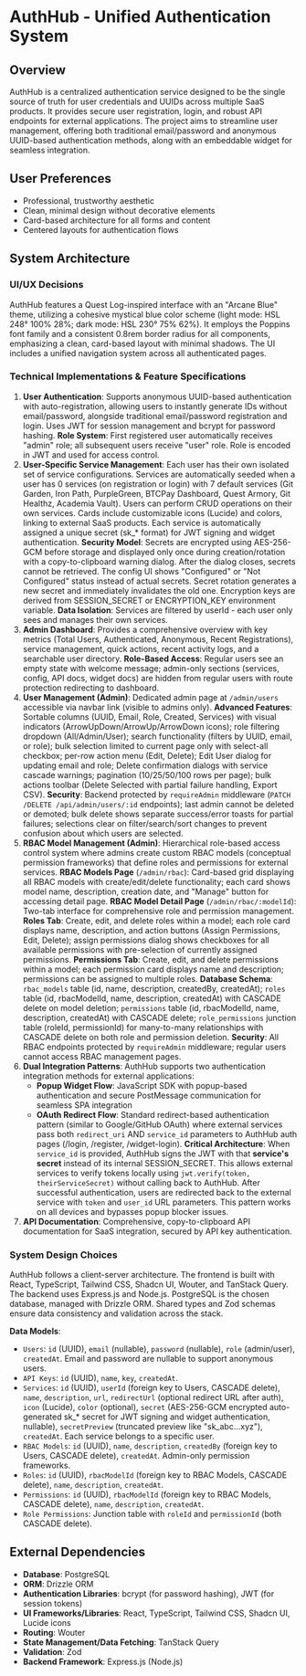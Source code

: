 # AuthHub - Unified Authentication System

## Overview
AuthHub is a centralized authentication service designed to be the single source of truth for user credentials and UUIDs across multiple SaaS products. It provides secure user registration, login, and robust API endpoints for external applications. The project aims to streamline user management, offering both traditional email/password and anonymous UUID-based authentication methods, along with an embeddable widget for seamless integration.

## User Preferences
- Professional, trustworthy aesthetic
- Clean, minimal design without decorative elements
- Card-based architecture for all forms and content
- Centered layouts for authentication flows

## System Architecture

### UI/UX Decisions
AuthHub features a Quest Log-inspired interface with an "Arcane Blue" theme, utilizing a cohesive mystical blue color scheme (light mode: HSL 248° 100% 28%; dark mode: HSL 230° 75% 62%). It employs the Poppins font family and a consistent 0.8rem border radius for all components, emphasizing a clean, card-based layout with minimal shadows. The UI includes a unified navigation system across all authenticated pages.

### Technical Implementations & Feature Specifications
1.  **User Authentication**: Supports anonymous UUID-based authentication with auto-registration, allowing users to instantly generate IDs without email/password, alongside traditional email/password registration and login. Uses JWT for session management and bcrypt for password hashing. **Role System**: First registered user automatically receives "admin" role; all subsequent users receive "user" role. Role is encoded in JWT and used for access control.
2.  **User-Specific Service Management**: Each user has their own isolated set of service configurations. Services are automatically seeded when a user has 0 services (on registration or login) with 7 default services (Git Garden, Iron Path, PurpleGreen, BTCPay Dashboard, Quest Armory, Git Healthz, Academia Vault). Users can perform CRUD operations on their own services. Cards include customizable icons (Lucide) and colors, linking to external SaaS products. Each service is automatically assigned a unique secret (sk_* format) for JWT signing and widget authentication. **Security Model**: Secrets are encrypted using AES-256-GCM before storage and displayed only once during creation/rotation with a copy-to-clipboard warning dialog. After the dialog closes, secrets cannot be retrieved. The config UI shows "Configured" or "Not Configured" status instead of actual secrets. Secret rotation generates a new secret and immediately invalidates the old one. Encryption keys are derived from SESSION_SECRET or ENCRYPTION_KEY environment variable. **Data Isolation**: Services are filtered by userId - each user only sees and manages their own services.
3.  **Admin Dashboard**: Provides a comprehensive overview with key metrics (Total Users, Authenticated, Anonymous, Recent Registrations), service management, quick actions, recent activity logs, and a searchable user directory. **Role-Based Access**: Regular users see an empty state with welcome message; admin-only sections (services, config, API docs, widget docs) are hidden from regular users with route protection redirecting to dashboard.
4.  **User Management (Admin)**: Dedicated admin page at `/admin/users` accessible via navbar link (visible to admins only). **Advanced Features**: Sortable columns (UUID, Email, Role, Created, Services) with visual indicators (ArrowUpDown/ArrowUp/ArrowDown icons); role filtering dropdown (All/Admin/User); search functionality (filters by UUID, email, or role); bulk selection limited to current page only with select-all checkbox; per-row action menu (Edit, Delete); Edit User dialog for updating email and role; Delete confirmation dialogs with service cascade warnings; pagination (10/25/50/100 rows per page); bulk actions toolbar (Delete Selected with partial failure handling, Export CSV). **Security**: Backend protected by `requireAdmin` middleware (`PATCH /DELETE /api/admin/users/:id` endpoints); last admin cannot be deleted or demoted; bulk delete shows separate success/error toasts for partial failures; selections clear on filter/search/sort changes to prevent confusion about which users are selected.
5.  **RBAC Model Management (Admin)**: Hierarchical role-based access control system where admins create custom RBAC models (conceptual permission frameworks) that define roles and permissions for external services. **RBAC Models Page** (`/admin/rbac`): Card-based grid displaying all RBAC models with create/edit/delete functionality; each card shows model name, description, creation date, and "Manage" button for accessing detail page. **RBAC Model Detail Page** (`/admin/rbac/:modelId`): Two-tab interface for comprehensive role and permission management. **Roles Tab**: Create, edit, and delete roles within a model; each role card displays name, description, and action buttons (Assign Permissions, Edit, Delete); assign permissions dialog shows checkboxes for all available permissions with pre-selection of currently assigned permissions. **Permissions Tab**: Create, edit, and delete permissions within a model; each permission card displays name and description; permissions can be assigned to multiple roles. **Database Schema**: `rbac_models` table (id, name, description, createdBy, createdAt); `roles` table (id, rbacModelId, name, description, createdAt) with CASCADE delete on model deletion; `permissions` table (id, rbacModelId, name, description, createdAt) with CASCADE delete; `role_permissions` junction table (roleId, permissionId) for many-to-many relationships with CASCADE delete on both role and permission deletion. **Security**: All RBAC endpoints protected by `requireAdmin` middleware; regular users cannot access RBAC management pages.
6.  **Dual Integration Patterns**: AuthHub supports two authentication integration methods for external applications:
    *   **Popup Widget Flow**: JavaScript SDK with popup-based authentication and secure PostMessage communication for seamless SPA integration
    *   **OAuth Redirect Flow**: Standard redirect-based authentication pattern (similar to Google/GitHub OAuth) where external services pass both `redirect_uri` AND `service_id` parameters to AuthHub auth pages (/login, /register, /widget-login). **Critical Architecture**: When `service_id` is provided, AuthHub signs the JWT with that **service's secret** instead of its internal SESSION_SECRET. This allows external services to verify tokens locally using `jwt.verify(token, theirServiceSecret)` without calling back to AuthHub. After successful authentication, users are redirected back to the external service with `token` and `user_id` URL parameters. This pattern works on all devices and bypasses popup blocker issues.
7.  **API Documentation**: Comprehensive, copy-to-clipboard API documentation for SaaS integration, secured by API key authentication.

### System Design Choices
AuthHub follows a client-server architecture. The frontend is built with React, TypeScript, Tailwind CSS, Shadcn UI, Wouter, and TanStack Query. The backend uses Express.js and Node.js. PostgreSQL is the chosen database, managed with Drizzle ORM. Shared types and Zod schemas ensure data consistency and validation across the stack.

**Data Models**:
*   `Users`: `id` (UUID), `email` (nullable), `password` (nullable), `role` (admin/user), `createdAt`. Email and password are nullable to support anonymous users.
*   `API Keys`: `id` (UUID), `name`, `key`, `createdAt`.
*   `Services`: `id` (UUID), `userId` (foreign key to Users, CASCADE delete), `name`, `description`, `url`, `redirectUrl` (optional redirect URL after auth), `icon` (Lucide), `color` (optional), `secret` (AES-256-GCM encrypted auto-generated sk_* secret for JWT signing and widget authentication, nullable), `secretPreview` (truncated preview like "sk_abc...xyz"), `createdAt`. Each service belongs to a specific user.
*   `RBAC Models`: `id` (UUID), `name`, `description`, `createdBy` (foreign key to Users, CASCADE delete), `createdAt`. Admin-only permission frameworks.
*   `Roles`: `id` (UUID), `rbacModelId` (foreign key to RBAC Models, CASCADE delete), `name`, `description`, `createdAt`.
*   `Permissions`: `id` (UUID), `rbacModelId` (foreign key to RBAC Models, CASCADE delete), `name`, `description`, `createdAt`.
*   `Role Permissions`: Junction table with `roleId` and `permissionId` (both CASCADE delete).

## External Dependencies
*   **Database**: PostgreSQL
*   **ORM**: Drizzle ORM
*   **Authentication Libraries**: bcrypt (for password hashing), JWT (for session tokens)
*   **UI Frameworks/Libraries**: React, TypeScript, Tailwind CSS, Shadcn UI, Lucide icons
*   **Routing**: Wouter
*   **State Management/Data Fetching**: TanStack Query
*   **Validation**: Zod
*   **Backend Framework**: Express.js (Node.js)